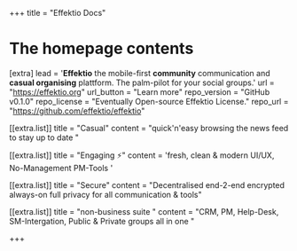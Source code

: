 +++
title = "Effektio Docs"

# The homepage contents
[extra]
lead = '<b>Effektio</b> the mobile-first <strong>community</strong> communication and <strong>casual organising</strong> plattform. The palm-pilot for your social groups.'
url = "https://effektio.org"
url_button = "Learn more"
repo_version = "GitHub v0.1.0"
repo_license = "Eventually Open-source Effektio License."
repo_url = "https://github.com/effektio/effektio"

[[extra.list]]
title = "Casual"
content = "quick'n'easy browsing the news feed to stay up to date "

[[extra.list]]
title = "Engaging ⚡️"
content = 'fresh, clean & modern UI/UX, No-Management PM-Tools '

[[extra.list]]
title = "Secure"
content = "Decentralised end-2-end encrypted always-on full privacy for all communication & tools"

[[extra.list]]
title = "non-business suite "
content = "CRM, PM, Help-Desk, SM-Intergation, Public & Private groups all in one "

+++
